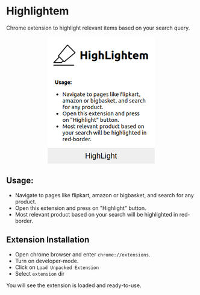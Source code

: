 # Highlightem

Chrome extension to highlight relevant items based on your search query.

 <p align="center"> 
    <img src="images/main.png" alt="main">
 </p>

## Usage:

- Navigate to pages like flipkart, amazon or bigbasket, and search for any product.
- Open this extension and press on "Highlight" button.
- Most relevant product based on your search will be highlighted in red-border.

## Extension Installation

- Open chrome browser and enter `chrome://extensions`.
- Turn on developer-mode.
- Click on `Load Unpacked Extension`
- Select `extension` dir

You will see the extension is loaded and ready-to-use.
